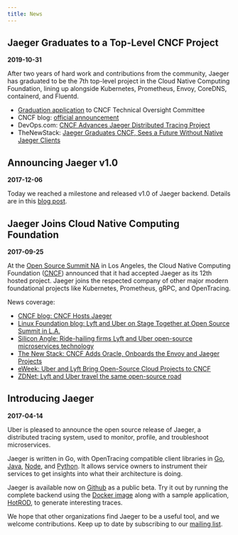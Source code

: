 ```yaml
---
title: News
---
```


## Jaeger Graduates to a Top-Level CNCF Project

**2019-10-31**

After two years of hard work and contributions from the community, Jaeger has graduated to be the 7th top-level project in the Cloud Native Computing
Foundation, lining up alongside Kubernetes, Prometheus, Envoy, CoreDNS, containerd, and Fluentd.

* [Graduation application](https://github.com/cncf/toc/blob/master/reviews/graduation-jaeger.md) to CNCF Technical Oversight Committee
* CNCF blog: [official announcement](https://www.cncf.io/announcement/2019/10/31/cloud-native-computing-foundation-announces-jaeger-graduation/)
* DevOps.com: [CNCF Advances Jaeger Distributed Tracing Project](https://devops.com/cncf-advances-jaeger-distributed-tracing-project/)
* TheNewStack: [Jaeger Graduates CNCF, Sees a Future Without Native Jaeger Clients](https://thenewstack.io/jaeger-graduates-cncf-sees-a-future-without-native-jaeger-clients/)

## Announcing Jaeger v1.0

**2017-12-06**

Today we reached a milestone and released v1.0 of Jaeger backend. Details are in this
[blog post](https://medium.com/jaegertracing/announcing-jaeger-1-0-37b5990cc59b).

## Jaeger Joins Cloud Native Computing Foundation

**2017-09-25**

At the [Open Source Summit NA](http://events.linuxfoundation.org/events/open-source-summit-north-america) in Los Angeles,
the Cloud Native Computing Foundation ([CNCF](http://cncf.io)) announced that it had accepted Jaeger as its 12th hosted project.
Jaeger joins the respected company of other major modern foundational projects like Kubernetes, Prometheus, gRPC, and OpenTracing.

News coverage:

  * [CNCF blog: CNCF Hosts Jaeger](https://www.cncf.io/blog/2017/09/13/cncf-hosts-jaeger/)
  * [Linux Foundation blog: Lyft and Uber on Stage Together at Open Source Summit in L.A.](https://www.linuxfoundation.org/blog/blog/lyft-and-uber-on-stage-together-at-open-source-summit-in-l-a)
  * [Silicon Angle: Ride-hailing firms Lyft and Uber open-source microservices technology](https://siliconangle.com/2017/09/13/ride-sharing-firms-lyft-uber-donate-microservices-tech-open-source-community/)
  * [The New Stack: CNCF Adds Oracle, Onboards the Envoy and Jaeger Projects](https://thenewstack.io/cncf-adds-oracle-onboards-envoy-jaeger-projects/)
  * [eWeek: Uber and Lyft Bring Open-Source Cloud Projects to CNCF](http://www.eweek.com/cloud/uber-and-lyft-bring-open-source-cloud-projects-to-cncf)
  * [ZDNet: Lyft and Uber travel the same open-source road](http://www.zdnet.com/article/lyft-and-uber-travel-the-same-open-source-road/)

## Introducing Jaeger

**2017-04-14**

<!-- <img align="right" src="/img/jaeger-vector.svg"> -->
Uber is pleased to announce the open source release of Jaeger, a distributed tracing system, used to monitor, profile, and troubleshoot microservices.

Jaeger is written in Go, with OpenTracing compatible client libraries in [Go](https://github.com/jaegertracing/jaeger-client-go), [Java](https://github.com/jaegertracing/jaeger-client-java), [Node](https://github.com/jaegertracing/jaeger-client-node), and [Python](https://github.com/jaegertracing/jaeger-client-python). It allows service owners to instrument their services to get insights into what their architecture is doing.

Jaeger is available now on [Github](https://github.com/jaegertracing/jaeger) as a public beta. Try it out by running the complete backend using the [Docker image](http://jaeger.readthedocs.io/en/latest/getting_started/#all-in-one-docker-image) along with a sample application, [HotROD](http://jaeger.readthedocs.io/en/latest/getting_started/#sample-application), to generate interesting traces.

We hope that other organizations find Jaeger to be a useful tool, and we welcome contributions.
Keep up to date by subscribing to our [mailing list](https://groups.google.com/forum/#!forum/jaeger-tracing).
